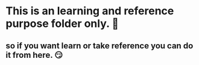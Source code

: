 # This is an learning and reference purpose folder only. 🧐
## so if you want learn or take reference you can do it from here. 😏 
